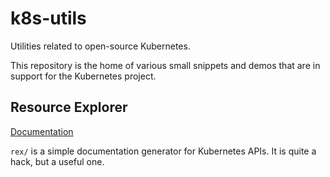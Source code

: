 # k8s-utils

Utilities related to open-source Kubernetes.

This repository is the home of various small snippets and demos that are in support for the Kubernetes project.

## Resource Explorer

[Documentation](rex/README.md)

`rex/` is a simple documentation generator for Kubernetes APIs. It is quite a hack, but a useful one.
